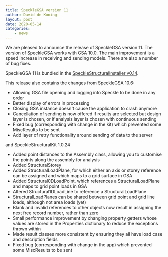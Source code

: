 ```yaml
---
title: SpeckleGSA version 11
author: David de Koning
layout: post
date: 2020-05-14
categories:
    - news
---
```


We are pleased to announce the release of SpeckleGSA version 11. The version of SpeckleGSA works with GSA 10.0. The main improvement is a speed increase in receiving and sending models. There are also a number of bug fixes.

SpeckleGSA 11 is bundled in the [SpeckleStructuralInstaller v0.14](https://github.com/arup-group/specklestructuralsuite-installer/releases/tag/0.14.0.29852).

This release also contains the changes from SpeckleGSA 10.6:

* Allowing GSA file opening and logging into Speckle to be done in any order
* Better display of errors in processing
* Closing GSA instance doesn't cause the application to crash anymore
* Cancellation of sending is now offered if results are selected but design layer is chosen, or if analysis layer is chosen with continuous sending
* Fixed bug (corresponding with change in the kit) which prevented some MiscResults to be sent
* Add layer of retry functionality around sending of data to the server
 
and SpeckleStructuralKit 1.0.24
 
* Added point distances to the Assembly class, allowing you to customise the points along the assembly for analysis
* Added StructuralStorey
* Added StructuralLoadPlane, for which either an axis or storey reference can be assigned and which maps to a grid surface in GSA
* Added Structural0DLoadPoint, which references a StructuralLoadPlane and maps to grid point loads in GSA
* Altered Structural1DLoadLine to reference a StructuralLoadPlane
* StructuralLoadPlanes can be shared between grid point and grid line loads, although not area loads (yet)
* Blank and invalid references to other objects now result in assigning the next free record number, rather than zero
* Small performance improvement by changing property getters whose values are stored in the Properties dictionary to reduce the exceptions thrown within
* Made result classes more consistent by ensuring they all have load case and description fields
* Fixed bug (corresponding with change in the app) which prevented some MiscResults to be sent
